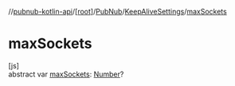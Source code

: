 //[pubnub-kotlin-api](../../../../index.md)/[[root]](../../index.md)/[PubNub](../index.md)/[KeepAliveSettings](index.md)/[maxSockets](max-sockets.md)

# maxSockets

[js]\
abstract var [maxSockets](max-sockets.md): [Number](https://kotlinlang.org/api/latest/jvm/stdlib/kotlin/-number/index.html)?
